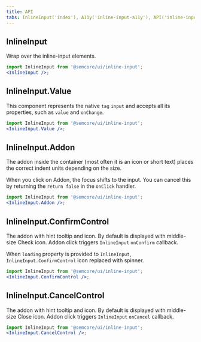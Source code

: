```yaml
---
title: API
tabs: InlineInput('index'), A11y('inline-input-a11y'), API('inline-input-api'), Example('inline-input-example'), Changelog('inline-input-changelog')
---
```


## InlineInput

Wrap over the inline-input elements.

```jsx
import InlineInput from '@semcore/ui/inline-input';
<InlineInput />;
```

<TypesView type="InlineInputProps" :types={...types} />

## InlineInput.Value

This component represents the native `tag` `input` and accepts all its properties, such as `value` and `onChange`.

```jsx
import InlineInput from '@semcore/ui/inline-input';
<InlineInput.Value />;
```

<TypesView type="InlineInputValueProps" :types={...types} />

## InlineInput.Addon

The addon inside the container (most often it is an icon or short text) places the correct indent units depending on the size.

When you click on Addon, the focus shifts to the input. You can cancel this by returning the `return false` in the `onClick` handler.

```jsx
import InlineInput from '@semcore/ui/inline-input';
<InlineInput.Addon />;
```

## InlineInput.ConfirmControl

The addon with hint tooltip and icon. By default is displayed with middle-size Check icon. Addon click triggers `InlineInput` `onConfirm` callback.

When `loading` property is provided to `InlineInput`, `InlineInput.ConfirmControl` icon replaced with spinner.

```jsx
import InlineInput from '@semcore/ui/inline-input';
<InlineInput.ConfirmControl />;
```

<TypesView type="InlineInputConfirmControlProps" :types={...types} />

## InlineInput.CancelControl

The addon with hint tooltip and icon. By default is displayed with middle-size Close icon. Addon click triggers `InlineInput` `onCancel` callback.

```jsx
import InlineInput from '@semcore/ui/inline-input';
<InlineInput.CancelControl />;
```

<TypesView type="InlineInputCancelControlProps" :types={...types} />

<script setup>import { data as types } from '@types.data.ts';</script>